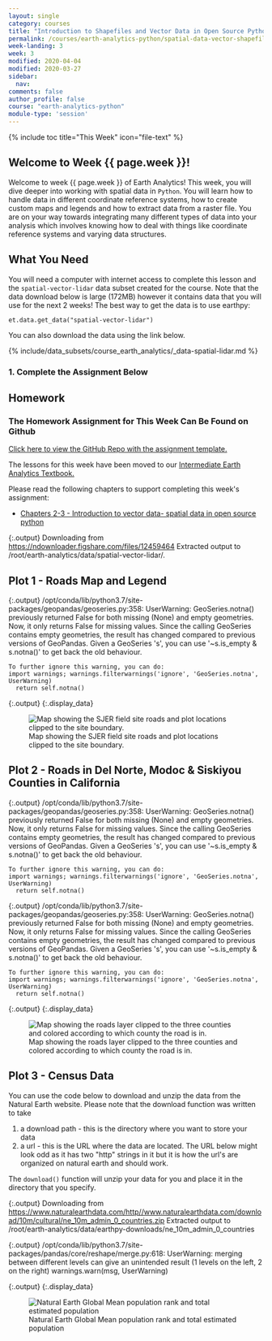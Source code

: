 ```yaml
---
layout: single
category: courses
title: "Introduction to Shapefiles and Vector Data in Open Source Python - Spatial Data"
permalink: /courses/earth-analytics-python/spatial-data-vector-shapefiles/
week-landing: 3
week: 3
modified: 2020-04-04
modified: 2020-03-27
sidebar:
  nav:
comments: false
author_profile: false
course: "earth-analytics-python"
module-type: 'session'
---
```

{% include toc title="This Week" icon="file-text" %}





<div class="notice--info" markdown="1">

## <i class="fa fa-ship" aria-hidden="true"></i> Welcome to Week {{ page.week }}!

Welcome to week {{ page.week }} of Earth Analytics! This week, you will dive deeper into working with spatial data in `Python`. You will learn how to handle data in different coordinate reference systems, how to create custom maps and legends and how to extract data from a raster file. You are on your way towards integrating many different
types of data into your analysis which involves knowing how to deal with things
like coordinate reference systems and varying data structures.

## <i class="fa fa-check-square-o fa-2" aria-hidden="true"></i> What You Need

You will need a computer with internet access to complete this lesson and the
`spatial-vector-lidar` data subset created for the course. Note that the data download below is large (172MB)
however it contains data that you will use for the next 2 weeks!
The best way to get the data is to use earthpy:

`et.data.get_data("spatial-vector-lidar")`

You can also download the data using the link below.

{% include/data_subsets/course_earth_analytics/_data-spatial-lidar.md %}


</div>


### 1. Complete the Assignment Below

<div class="notice--warning" markdown="1">

## <i class="fa fa-pencil-square-o" aria-hidden="true"></i> Homework

### The Homework Assignment for This Week Can Be Found on Github

<a href="https://github.com/earthlab-education/ea-python-2020-03-spatial-vector-template" target="_blank">Click here to view the GitHub Repo with the assignment template. </a>

The lessons for this week have been moved to our <a href="https://www.earthdatascience.org/courses/use-data-open-source-python/">Intermediate Earth Analytics Textbook. </a>

Please read the following chapters to support completing this week's assignment:
* <a href="https://www.earthdatascience.org/courses/use-data-open-source-python/intro-vector-data-python/">Chapters 2-3 - Introduction to vector data- spatial data in open source python </a>

</div>





{:.output}
    Downloading from https://ndownloader.figshare.com/files/12459464
    Extracted output to /root/earth-analytics/data/spatial-vector-lidar/.




## Plot 1 - Roads Map and Legend





{:.output}
    /opt/conda/lib/python3.7/site-packages/geopandas/geoseries.py:358: UserWarning: GeoSeries.notna() previously returned False for both missing (None) and empty geometries. Now, it only returns False for missing values. Since the calling GeoSeries contains empty geometries, the result has changed compared to previous versions of GeoPandas.
    Given a GeoSeries 's', you can use '~s.is_empty & s.notna()' to get back the old behaviour.

    To further ignore this warning, you can do:
    import warnings; warnings.filterwarnings('ignore', 'GeoSeries.notna', UserWarning)
      return self.notna()




{:.output}
{:.display_data}

<figure>

<img src = "{{ site.url }}/images/courses/earth-analytics-python/03-spatial-data/2018-02-05-spatial-data-landing-page/2018-02-05-spatial-data-landing-page_10_0.png" alt = "Map showing the SJER field site roads and plot locations clipped to the site boundary.">
<figcaption>Map showing the SJER field site roads and plot locations clipped to the site boundary.</figcaption>

</figure>






## Plot 2 - Roads in Del Norte, Modoc & Siskiyou Counties in California



{:.output}
    /opt/conda/lib/python3.7/site-packages/geopandas/geoseries.py:358: UserWarning: GeoSeries.notna() previously returned False for both missing (None) and empty geometries. Now, it only returns False for missing values. Since the calling GeoSeries contains empty geometries, the result has changed compared to previous versions of GeoPandas.
    Given a GeoSeries 's', you can use '~s.is_empty & s.notna()' to get back the old behaviour.

    To further ignore this warning, you can do:
    import warnings; warnings.filterwarnings('ignore', 'GeoSeries.notna', UserWarning)
      return self.notna()





{:.output}
    /opt/conda/lib/python3.7/site-packages/geopandas/geoseries.py:358: UserWarning: GeoSeries.notna() previously returned False for both missing (None) and empty geometries. Now, it only returns False for missing values. Since the calling GeoSeries contains empty geometries, the result has changed compared to previous versions of GeoPandas.
    Given a GeoSeries 's', you can use '~s.is_empty & s.notna()' to get back the old behaviour.

    To further ignore this warning, you can do:
    import warnings; warnings.filterwarnings('ignore', 'GeoSeries.notna', UserWarning)
      return self.notna()






{:.output}
{:.display_data}

<figure>

<img src = "{{ site.url }}/images/courses/earth-analytics-python/03-spatial-data/2018-02-05-spatial-data-landing-page/2018-02-05-spatial-data-landing-page_17_0.png" alt = "Map showing the roads layer clipped to the three counties and colored according to which county the road is in.">
<figcaption>Map showing the roads layer clipped to the three counties and colored according to which county the road is in.</figcaption>

</figure>
















## Plot 3 - Census Data

You can use the code below to download and unzip the data from the Natural Earth website.
Please note that the download function was written to take

1. a download path - this is the directory where you want to store your data
2. a url - this is the URL where the data are located. The URL below might look odd as it has two "http" strings in it but it is how the url's are organized on natural earth and should work.

The `download()` function will unzip your data for you and place it in the directory that you specify.


{:.output}
    Downloading from https://www.naturalearthdata.com/http//www.naturalearthdata.com/download/10m/cultural/ne_10m_admin_0_countries.zip
    Extracted output to /root/earth-analytics/data/earthpy-downloads/ne_10m_admin_0_countries




{:.output}
    /opt/conda/lib/python3.7/site-packages/pandas/core/reshape/merge.py:618: UserWarning: merging between different levels can give an unintended result (1 levels on the left, 2 on the right)
      warnings.warn(msg, UserWarning)




{:.output}
{:.display_data}

<figure>

<img src = "{{ site.url }}/images/courses/earth-analytics-python/03-spatial-data/2018-02-05-spatial-data-landing-page/2018-02-05-spatial-data-landing-page_30_0.png" alt = "Natural Earth Global Mean population rank and total estimated population">
<figcaption>Natural Earth Global Mean population rank and total estimated population</figcaption>

</figure>
